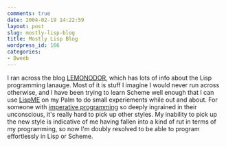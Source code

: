 ```yaml
---
comments: true
date: 2004-02-19 14:22:59
layout: post
slug: mostly-lisp-blog
title: Mostly Lisp Blog
wordpress_id: 166
categories:
- Dweeb
---
```


I ran across the blog [LEMONODOR](http://lemonodor.com/), which has lots of info about the Lisp programming lanauge. Most of it is stuff I imagine I would never run across otherwise, and I have been trying to learn Scheme well enough that I can use [LispME](http://www.lispme.de/lispme/) on my Palm to do small experiements while out and about. For someone with [imperative programming](http://en.wikipedia.org/wiki/Imperative_programming) so deeply ingrained in their unconscious, it's really hard to pick up other styles. My inability to pick up the new style is indicative of me having fallen into a kind of rut in terms of my programming, so now I'm doubly resolved to be able to program effortlessly in Lisp or Scheme.
